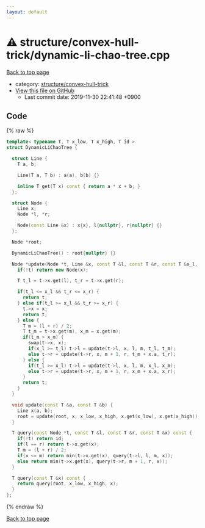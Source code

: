 ```yaml
---
layout: default
---
```


<!-- mathjax config similar to math.stackexchange -->
<script type="text/javascript" async
  src="https://cdnjs.cloudflare.com/ajax/libs/mathjax/2.7.5/MathJax.js?config=TeX-MML-AM_CHTML">
</script>
<script type="text/x-mathjax-config">
  MathJax.Hub.Config({
    TeX: { equationNumbers: { autoNumber: "AMS" }},
    tex2jax: {
      inlineMath: [ ['$','$'] ],
      processEscapes: true
    },
    "HTML-CSS": { matchFontHeight: false },
    displayAlign: "left",
    displayIndent: "2em"
  });
</script>

<script type="text/javascript" src="https://cdnjs.cloudflare.com/ajax/libs/jquery/3.4.1/jquery.min.js"></script>
<script src="https://cdn.jsdelivr.net/npm/jquery-balloon-js@1.1.2/jquery.balloon.min.js" integrity="sha256-ZEYs9VrgAeNuPvs15E39OsyOJaIkXEEt10fzxJ20+2I=" crossorigin="anonymous"></script>
<script type="text/javascript" src="../../../assets/js/copy-button.js"></script>
<link rel="stylesheet" href="../../../assets/css/copy-button.css" />


# :warning: structure/convex-hull-trick/dynamic-li-chao-tree.cpp
<a href="../../../index.html">Back to top page</a>

* category: <a href="../../../index.html#3ad23896bbde10d07ed9c44a914e070b">structure/convex-hull-trick</a>
* <a href="{{ site.github.repository_url }}/blob/master/structure/convex-hull-trick/dynamic-li-chao-tree.cpp">View this file on GitHub</a>
    - Last commit date: 2019-11-30 22:41:48 +0900




## Code
{% raw %}
```cpp
template< typename T, T x_low, T x_high, T id >
struct DynamicLiChaoTree {

  struct Line {
    T a, b;

    Line(T a, T b) : a(a), b(b) {}

    inline T get(T x) const { return a * x + b; }
  };

  struct Node {
    Line x;
    Node *l, *r;

    Node(const Line &x) : x{x}, l{nullptr}, r{nullptr} {}
  };

  Node *root;

  DynamicLiChaoTree() : root{nullptr} {}

  Node *update(Node *t, Line &x, const T &l, const T &r, const T &x_l, const T &x_r) {
    if(!t) return new Node(x);

    T t_l = t->x.get(l), t_r = t->x.get(r);

    if(t_l <= x_l && t_r <= x_r) {
      return t;
    } else if(t_l >= x_l && t_r >= x_r) {
      t->x = x;
      return t;
    } else {
      T m = (l + r) / 2;
      T t_m = t->x.get(m), x_m = x.get(m);
      if(t_m > x_m) {
        swap(t->x, x);
        if(x_l >= t_l) t->l = update(t->l, x, l, m, t_l, t_m);
        else t->r = update(t->r, x, m + 1, r, t_m + x.a, t_r);
      } else {
        if(t_l >= x_l) t->l = update(t->l, x, l, m, x_l, x_m);
        else t->r = update(t->r, x, m + 1, r, x_m + x.a, x_r);
      }
      return t;
    }
  }

  void update(const T &a, const T &b) {
    Line x(a, b);
    root = update(root, x, x_low, x_high, x.get(x_low), x.get(x_high));
  }

  T query(const Node *t, const T &l, const T &r, const T &x) const {
    if(!t) return id;
    if(l == r) return t->x.get(x);
    T m = (l + r) / 2;
    if(x <= m) return min(t->x.get(x), query(t->l, l, m, x));
    else return min(t->x.get(x), query(t->r, m + 1, r, x));
  }

  T query(const T &x) const {
    return query(root, x_low, x_high, x);
  }
};

```
{% endraw %}

<a href="../../../index.html">Back to top page</a>

